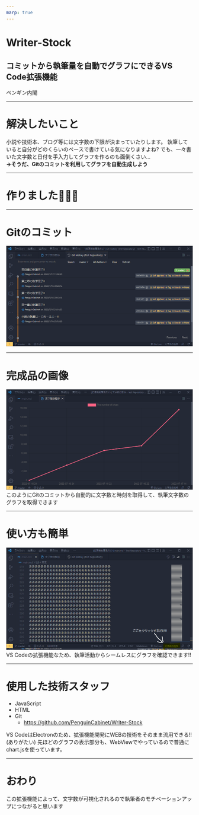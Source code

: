 ```yaml
---
marp: true
---
```

# Writer-Stock
## コミットから執筆量を自動でグラフにできるVS Code拡張機能
ペンギン内閣

---
# 解決したいこと
小説や技術本、ブログ等には文字数の下限が決まっていたりします。
執筆していると自分がどのくらいのペースで書けている気になりますよね?
でも、一々書いた文字数と日付を手入力してグラフを作るのも面倒くさい…
<br>
**→そうだ、Gitのコミットを利用してグラフを自動生成しよう**

---
# 作りました🎉🎉🎉

---
# Gitのコミット
![height:570](img6.png)

---
# 完成品の画像
![height:440](img3.png)
このようにGitのコミットから自動的に文字数と時刻を取得して、執筆文字数のグラフを取得できます

---
# 使い方も簡単

![height:400](img7.5.png)
VS Codeの拡張機能なため、執筆活動からシームレスにグラフを確認できます!!

---
# 使用した技術スタッフ
* JavaScript
* HTML
* Git
  * https://github.com/PenguinCabinet/Writer-Stock

VS CodeはElectronのため、拡張機能開発にWEBの技術をそのまま流用できる!!(ありがたい)
先ほどのグラフの表示部分も、WebViewでやっているので普通にchart.jsを使っています。

---
# おわり
この拡張機能によって、文字数が可視化されるので執筆者のモチベーションアップにつながると思います
